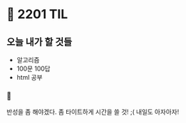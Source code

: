# :rocket: 2201 TIL

## 오늘 내가 할 것들

- 알고리즘
- 100문 100답
- html 공부

### :muscle:

반성을 좀 해야겠다.
좀 타이트하게 시간을 쓸 것! ;(
내일도 아자아자!
